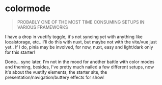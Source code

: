 # colormode

> PROBABLY ONE OF THE MOST TIME CONSUMING SETUPS IN VARIOUS FRAMEWORKS

I have a drop in vuetify toggle, it's not syncing yet with anything like localstorage, etc.. I'll do this with nuxt, but maybe not with the vite/vue just yet.. If I do, pinia may be involved, for now, nuxt, easy and light/dark only for this starter!

Done... sync later, I'm not in the mood for another battle with color modes and theming, besides, I've pretty much nailed a few different setups, now it's about the vuetify elements, the starter site, the presentation/navigation/buttery effects for show!

